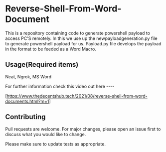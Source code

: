 # Reverse-Shell-From-Word-Document
This is a repository containing code to generate powershell payload to access PC'S remotely. In this we use up the newpayloadgeneration.py file to generate powershell payload for us. Payload.py file develops the payload in the format to be feeded as a Word Macro.


## Usage(Required items)

Ncat,
Ngrok,
MS Word

For further information check this video out here ----

[https://www.thedecentshub.tech/2021/08/reverse-shell-from-word-documents.html?m=1]

## Contributing
Pull requests are welcome. For major changes, please open an issue first to discuss what you would like to change.

Please make sure to update tests as appropriate.
